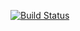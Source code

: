 [![Build Status](https://travis-ci.com/dcduncan/itsl1t.svg?branch=master)](https://travis-ci.com/dcduncan/itsl1t)